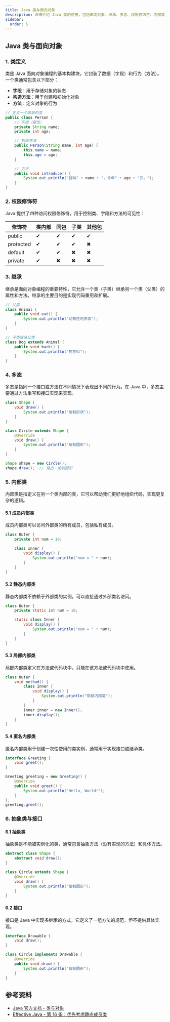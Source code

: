 ```yaml
---
title: Java 类与面向对象
description: 详细介绍 Java 类的使用，包括面向对象、继承、多态、权限修饰符、内部类等
sidebar:
  order: 5
---
```


## Java 类与面向对象

### 1. 类定义

类是 Java 面向对象编程的基本构建块，它封装了数据（字段）和行为（方法）。一个类通常包含以下部分：

- **字段**：用于存储对象的状态
- **构造方法**：用于创建和初始化对象
- **方法**：定义对象的行为

```java
// 定义一个简单的类
public class Person {
    // 字段（属性）
    private String name;
    private int age;

    // 构造方法
    public Person(String name, int age) {
        this.name = name;
        this.age = age;
    }

    // 方法
    public void introduce() {
        System.out.println("我叫" + name + "，今年" + age + "岁。");
    }
}
```

### 2. 权限修饰符

Java 提供了四种访问权限修饰符，用于控制类、字段和方法的可见性：

| 修饰符     | 类内部 | 同包 | 子类 | 其他包 |
|------------|--------|------|------|--------|
| public     | ✔      | ✔    | ✔    | ✔      |
| protected  | ✔      | ✔    | ✔    | ✖      |
| default    | ✔      | ✔    | ✖    | ✖      |
| private    | ✔      | ✖    | ✖    | ✖      |

### 3. 继承

继承是面向对象编程的重要特性，它允许一个类（子类）继承另一个类（父类）的属性和方法。继承的主要目的是实现代码重用和扩展。

```java
// 父类
class Animal {
    public void eat() {
        System.out.println("动物在吃东西");
    }
}

// 子类继承父类
class Dog extends Animal {
    public void bark() {
        System.out.println("狗在叫");
    }
}
```

### 4. 多态

多态是指同一个接口或方法在不同情况下表现出不同的行为。在 Java 中，多态主要通过方法重写和接口实现来实现。

```java
class Shape {
    void draw() {
        System.out.println("绘制形状");
    }
}

class Circle extends Shape {
    @Override
    void draw() {
        System.out.println("绘制圆形");
    }
}

Shape shape = new Circle();
shape.draw();  // 输出：绘制圆形
```

### 5. 内部类

内部类是指定义在另一个类内部的类，它可以帮助我们更好地组织代码，实现更复杂的逻辑。

#### 5.1 成员内部类
成员内部类可以访问外部类的所有成员，包括私有成员。

```java
class Outer {
    private int num = 10;

    class Inner {
        void display() {
            System.out.println("num = " + num);
        }
    }
}
```

#### 5.2 静态内部类
静态内部类不依赖于外部类的实例，可以直接通过外部类名访问。

```java
class Outer {
    private static int num = 10;

    static class Inner {
        void display() {
            System.out.println("num = " + num);
        }
    }
}
```

#### 5.3 局部内部类
局部内部类定义在方法或代码块中，只能在该方法或代码块中使用。

```java
class Outer {
    void method() {
        class Inner {
            void display() {
                System.out.println("局部内部类");
            }
        }
        Inner inner = new Inner();
        inner.display();
    }
}
```

#### 5.4 匿名内部类
匿名内部类用于创建一次性使用的类实例，通常用于实现接口或继承类。

```java
interface Greeting {
    void greet();
}

Greeting greeting = new Greeting() {
    @Override
    public void greet() {
        System.out.println("Hello, World!");
    }
};
greeting.greet();
```

### 6. 抽象类与接口

#### 6.1 抽象类
抽象类是不能被实例化的类，通常包含抽象方法（没有实现的方法）和具体方法。

```java
abstract class Shape {
    abstract void draw();
}

class Circle extends Shape {
    @Override
    void draw() {
        System.out.println("绘制圆形");
    }
}
```

#### 6.2 接口
接口是 Java 中实现多继承的方式，它定义了一组方法的规范，但不提供具体实现。

```java
interface Drawable {
    void draw();
}

class Circle implements Drawable {
    @Override
    public void draw() {
        System.out.println("绘制圆形");
    }
}
```

## 参考资料

- [Java 官方文档 - 类与对象](https://docs.oracle.com/javase/tutorial/java/javaOO/index.html)
- [Effective Java - 第 16 条：优先考虑静态成员类](https://book.douban.com/subject/30412517/)
